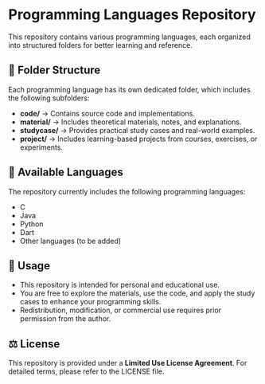# Programming Languages Repository

This repository contains various programming languages, each organized into structured folders for better learning and reference.

## 📂 Folder Structure
Each programming language has its own dedicated folder, which includes the following subfolders:

- **code/** → Contains source code and implementations.
- **material/** → Includes theoretical materials, notes, and explanations.
- **studycase/** → Provides practical study cases and real-world examples.
- **project/** → Includes learning-based projects from courses, exercises, or experiments.


## 📌 Available Languages
The repository currently includes the following programming languages:

- C
- Java
- Python
- Dart
- Other languages (to be added)

## 🚀 Usage
- This repository is intended for personal and educational use.
- You are free to explore the materials, use the code, and apply the study cases to enhance your programming skills.
- Redistribution, modification, or commercial use requires prior permission from the author.

## ⚖️ License
This repository is provided under a **Limited Use License Agreement**.
For detailed terms, please refer to the LICENSE file.


